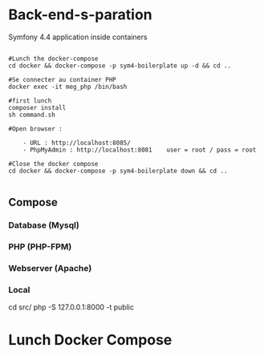 # Back-end-s-paration

 Symfony 4.4 application inside containers

```

#Lunch the docker-compose
cd docker && docker-compose -p sym4-boilerplate up -d && cd ..

#Se connecter au container PHP 
docker exec -it meg_php /bin/bash

#first lunch
composer install
sh command.sh

#Open browser : 
            
    - URL : http://localhost:8085/
    - PhpMyAdmin : http://localhost:8081    user = root / pass = root

#Close the docker compose
cd docker && docker-compose -p sym4-boilerplate down && cd ..


```

## Compose

### Database (Mysql)

### PHP (PHP-FPM)

### Webserver (Apache)

### Local

cd src/
php -S 127.0.0.1:8000 -t public

# Lunch Docker Compose




